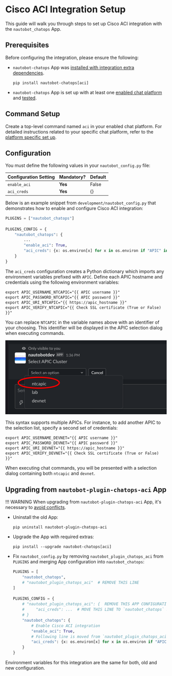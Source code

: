 # Cisco ACI Integration Setup

This guide will walk you through steps to set up Cisco ACI integration with the `nautobot_chatops` App.

## Prerequisites

Before configuring the integration, please ensure the following:

- `nautobot-chatops` App was [installed with integration extra dependencies](./index.md#installation-guide).
    ```shell
    pip install nautobot-chatops[aci]
    ```
- `nautobot-chatops` App is set up with at least one [enabled chat platform](./index.md#chat-platforms-configuration) and [tested](./index.md#test-your-chatbot).

## Command Setup

Create a top-level command named `aci` in your enabled chat platform. For detailed instructions related to your specific chat platform, refer to the [platform specific set up](./index.md#chat-platforms-configuration).

## Configuration

You must define the following values in your `nautobot_config.py` file:

| Configuration Setting | Mandatory? | Default |
| --------------------- | ---------- | ------- |
| `enable_aci`          | **Yes**    | False   |
| `aci_creds`           | **Yes**    | {}      |

Below is an example snippet from `development/nautobot_config.py` that demonstrates how to enable and configure Cisco ACI integration:

```python
PLUGINS = ["nautobot_chatops"]

PLUGINS_CONFIG = {
    "nautobot_chatops": {
        ...
        "enable_aci": True,
        "aci_creds": {x: os.environ[x] for x in os.environ if "APIC" in x},
    }
}
```

The `aci_creds` configuration creates a Python dictionary which imports any environment variables prefixed with `APIC`. Define each APIC hostname and credentials using the following environment variables:

```shell
export APIC_USERNAME_NTCAPIC="{{ APIC username }}"
export APIC_PASSWORD_NTCAPIC="{{ APIC password }}"
export APIC_URI_NTCAPIC="{{ https://apic_hostname }}"
export APIC_VERIFY_NTCAPIC="{{ Check SSL certificate (True or False) }}"
```

You can replace `NTCAPIC` in the variable names above with an identifier of your choosing. This identifier will be displayed in the APIC selection dialog when executing commands.

![APIC Selection](../../images/select-aci-cluster.png)

This syntax supports multiple APICs. For instance, to add another APIC to the selection list, specify a second set of credentials:

```shell
export APIC_USERNAME_DEVNET="{{ APIC username }}"
export APIC_PASSWORD_DEVNET="{{ APIC password }}"
export APIC_URI_DEVNET="{{ https://apic_hostname }}"
export APIC_VERIFY_DEVNET="{{ Check SSL certificate (True or False) }}"
```

When executing chat commands, you will be presented with a selection dialog containing both `ntcapic` and `devnet`.

## Upgrading from `nautobot-plugin-chatops-aci` App

!!! WARNING
    When upgrading from `nautobot-plugin-chatops-aci` App, it's necessary to [avoid conflicts](index.md#potential-apps-conflicts).

- Uninstall the old App:
    ```shell
    pip uninstall nautobot-plugin-chatops-aci
    ```
- Upgrade the App with required extras:
    ```shell
    pip install --upgrade nautobot-chatops[aci]
    ```
- Fix `nautobot_config.py` by removing `nautobot_plugin_chatops_aci` from `PLUGINS` and merging App configuration into `nautobot_chatops`:
    ```python
    PLUGINS = [
        "nautobot_chatops",
        # "nautobot_plugin_chatops_aci"  # REMOVE THIS LINE
    ]

    PLUGINS_CONFIG = {
        # "nautobot_plugin_chatops_aci": {  REMOVE THIS APP CONFIGURATION
        #     "aci_creds": ...  # MOVE THIS LINE TO `nautobot_chatops` SECTION
        # }
        "nautobot_chatops": {
            # Enable Cisco ACI integration
            "enable_aci": True,
            # Following line is moved from `nautobot_plugin_chatops_aci`
            "aci_creds": {x: os.environ[x] for x in os.environ if "APIC" in x},
        }
    }
    ```

Environment variables for this integration are the same for both, old and new configuration.
